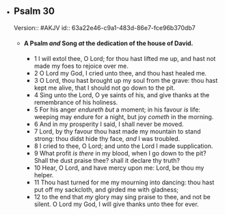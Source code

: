 - ## Psalm 30
  Version:: #AKJV
  id:: 63a22e46-c9a1-483d-86e7-fce96b370db7
	- #### A Psalm *and* Song *at* the dedication of the house of David.
		- 1 I will extol thee, O Lord; for thou hast lifted me up,
		  and hast not made my foes to rejoice over me.
		- 2 O Lord my God, I cried unto thee,
		  and thou hast healed me.
		- 3 O Lord, thou hast brought up my soul from the grave:
		  thou hast kept me alive, that I should not go down to the pit.
		- 4 Sing unto the Lord, O ye saints of his,
		  and give thanks at the remembrance of his holiness.
		- 5 For his anger *endureth but* a moment; in his favour *is* life:
		  weeping may endure for a night, but joy *cometh* in the morning.
		- 6 And in my prosperity I said, I shall never be moved.
		- 7 Lord, by thy favour thou hast made my mountain to stand strong:
		  thou didst hide thy face, *and* I was troubled.
		- 8 I cried to thee, O Lord;
		  and unto the Lord I made supplication.
		- 9 What profit *is there* in my blood, when I go down to the pit?
		  Shall the dust praise thee? shall it declare thy truth?
		- 10 Hear, O Lord, and have mercy upon me:
		  Lord, be thou my helper.
		- 11 Thou hast turned for me my mourning into dancing:
		  thou hast put off my sackcloth, and girded me with gladness;
		- 12 to the end that *my* glory may sing praise to thee,
		  and not be silent. O Lord my God, I will give thanks unto thee for ever.